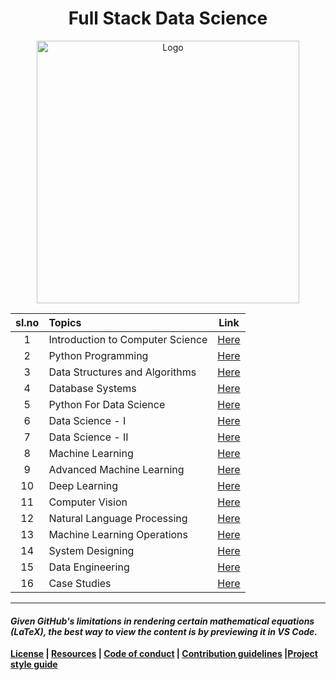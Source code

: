 <h1 align="center">Full Stack Data Science</h1>

<p align="center">
    <a href="https://github.com/kannanjayachandran/Full-Stack-Data-Science"><img src="Logo.png" alt="Logo" height=420></a>


| sl.no | Topics                              |                               Link                                |
| :---: | :---------------------------------- | :---------------------------------------------------------------: |
|   1   | Introduction to Computer Science | [Here](./01.%20Introduction%20to%20Computer%20Science/Readme.md)     |
|   2   | Python Programming | [Here](./02.%20Python%20Programming/Readme.md)                                     |
|   3   | Data Structures and Algorithms | [Here](./03.%20Data%20Structures%20and%20Algorithms/Readme.md)         |
|   4   | Database Systems | [Here](./04.%20Database%20Systems/Readme.md)                                         |
|   5   | Python For Data Science | [Here](./05.%20Python%20for%20Data%20Science/Readme.md)                       |
|   6   | Data Science - I | [Here](./06.%20Data_Science-I/Readme.md)                                             |
|   7   | Data Science - II | [Here](./07.%20Data_Science-II/Readme.md)                                           |
|   8   | Machine Learning | [Here](./08.%20Machine%20Learning/Readme.md)                                         |
|   9   | Advanced Machine Learning | [Here](./09.%20Advanced%20Machine%20Learning/Readme.md)                     |
|  10   | Deep Learning | [Here](./10.%20Deep%20Learning/Readme.md)                                               |
|  11   | Computer Vision | [Here](./11.%20Computer%20Vision/Readme.md)                                           |
|  12   | Natural Language Processing | [Here](./12.%20Natural%20Language%20Processing/Readme.md)                 |
|  13   | Machine Learning Operations | [Here](13.%20Machine%20Learning%20Operations/Readme.md)         |
|  14   | System Designing | [Here](14.%20System%20Designing/Readme.md) |
|  15   | Data Engineering| [Here](15.%20Data%20Engineering/Readme.md)                             |
|  16   | Case Studies | [Here](./16.%20Case%20Studies/Readme.md)                                                  |

</p>

---

#### _Given GitHub's limitations in rendering certain mathematical equations (LaTeX), the best way to view the content is by previewing it in VS Code._

**[License](LICENSE) | [Resources](Resources.md) | [Code of conduct](CODE_OF_CONDUCT.md) | [Contribution guidelines](CONTRIBUTING.md) |[Project style guide](Style_Guide.md)**
